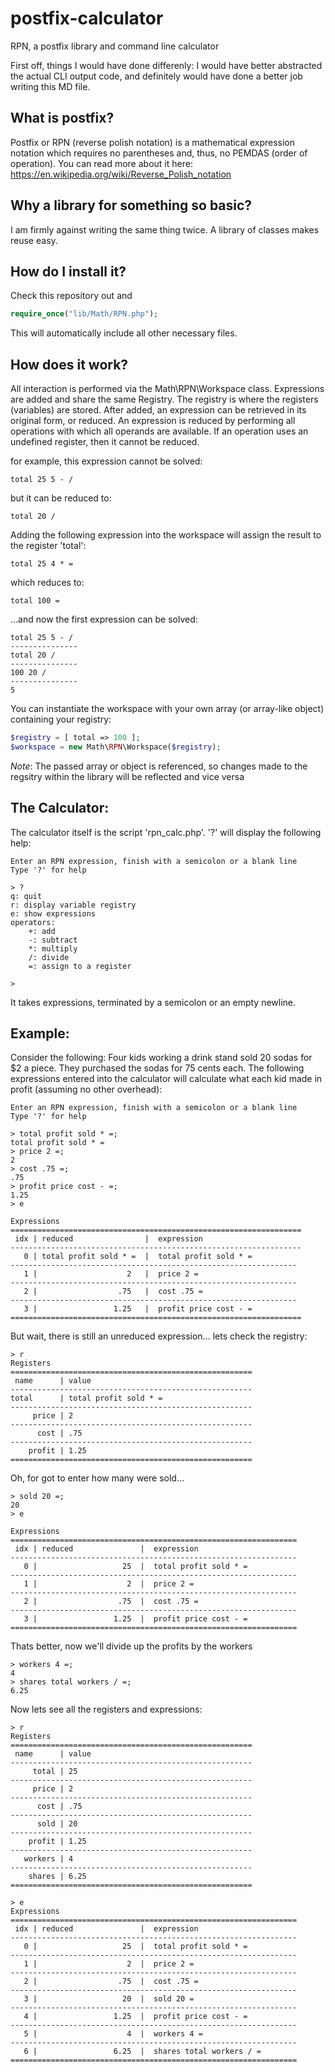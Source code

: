 # postfix-calculator
RPN, a postfix library and command line calculator


First off, things I would have done differenly: 
    I would have better abstracted the actual CLI output code, and definitely would have done a better job writing this MD file.



What is postfix?
------
Postfix or RPN (reverse polish notation) is a mathematical expression notation which requires no parentheses and, thus, no PEMDAS (order of operation).  You can read more about it here:  https://en.wikipedia.org/wiki/Reverse_Polish_notation



Why a library for something so basic?
------
I am firmly against writing the same thing twice.  A library of classes makes reuse easy.



How do I install it?
------
Check this repository out and 
```php
require_once("lib/Math/RPN.php");
```
This will automatically include all other necessary files.



How does it work?
------
All interaction is performed via the Math\RPN\Workspace class.  Expressions are added and share the same Registry.  The registry is where the registers (variables) are stored.  After added, an expression can be retrieved in its original form, or reduced.  An expression is reduced by performing all operations with which all operands are available.  If an operation uses an undefined register, then it cannot be reduced. 

for example, this expression cannot be solved:

`total 25 5 - /`

but it can be reduced to:

`total 20 /`

Adding the following expression into the workspace will assign the result to the register 'total':

`total 25 4 * =`

which reduces to:

`total 100 =`

...and now the first expression can be solved:

```
total 25 5 - /
---------------
total 20 /
---------------
100 20 /
---------------
5
```

You can instantiate the workspace with your own array (or array-like object) containing your registry:

```php
$registry = [ total => 100 ];
$workspace = new Math\RPN\Workspace($registry);
```

*Note*: The passed array or object is referenced, so changes made to the regsitry within the library will be reflected and vice versa



The Calculator:
------
The calculator itself is the script 'rpn_calc.php'.  '?' will display the following help:

```
Enter an RPN expression, finish with a semicolon or a blank line
Type '?' for help

> ?
q: quit
r: display variable registry
e: show expressions
operators:
    +: add
    -: subtract
    *: multiply
    /: divide
    =: assign to a register

> 
```

It takes expressions, terminated by a semicolon or an empty newline.


Example:
-----
Consider the following:  Four kids working a drink stand sold 20 sodas for $2 a piece.  They purchased the sodas for 75 cents each.  The following expressions entered into the calculator will calculate what each kid made in profit (assuming no other overhead):

```
Enter an RPN expression, finish with a semicolon or a blank line
Type '?' for help

> total profit sold * =;
total profit sold * =
> price 2 =;
2
> cost .75 =;
.75
> profit price cost - =;
1.25
> e

Expressions
=================================================================
 idx | reduced                |  expression
-----------------------------------------------------------------
   0 | total profit sold * =  |  total profit sold * =
----------------------------------------------------------------
   1 |                    2   |  price 2 =
----------------------------------------------------------------
   2 |                  .75   |  cost .75 =
----------------------------------------------------------------
   3 |                 1.25   |  profit price cost - =
=================================================================
```

But wait, there is still an unreduced expression... lets check the registry:

```
> r
Registers
======================================================
 name      | value
------------------------------------------------------
total      | total profit sold * =
------------------------------------------------------
     price | 2
------------------------------------------------------
      cost | .75
------------------------------------------------------
    profit | 1.25
======================================================
```

Oh, for got to enter how many were sold...

```
> sold 20 =;
20
> e

Expressions
================================================================
 idx | reduced               |  expression
----------------------------------------------------------------
   0 |                   25  |  total profit sold * =
----------------------------------------------------------------
   1 |                    2  |  price 2 =
----------------------------------------------------------------
   2 |                  .75  |  cost .75 =
----------------------------------------------------------------
   3 |                 1.25  |  profit price cost - =
================================================================
```

Thats better, now we'll divide up the profits by the workers

```
> workers 4 =;
4
> shares total workers / =;
6.25
```

Now lets see all the registers and expressions:

```
> r
Registers
======================================================
 name      | value
------------------------------------------------------
     total | 25
------------------------------------------------------
     price | 2
------------------------------------------------------
      cost | .75
------------------------------------------------------
      sold | 20
------------------------------------------------------
    profit | 1.25
------------------------------------------------------
   workers | 4
------------------------------------------------------
    shares | 6.25
======================================================

> e
Expressions
================================================================
 idx | reduced               |  expression
----------------------------------------------------------------
   0 |                   25  |  total profit sold * =
----------------------------------------------------------------
   1 |                    2  |  price 2 =
----------------------------------------------------------------
   2 |                  .75  |  cost .75 =
----------------------------------------------------------------
   3 |                   20  |  sold 20 =
----------------------------------------------------------------
   4 |                 1.25  |  profit price cost - =
----------------------------------------------------------------
   5 |                    4  |  workers 4 =
----------------------------------------------------------------
   6 |                 6.25  |  shares total workers / =
================================================================
```

